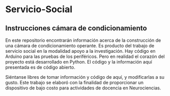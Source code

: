 # Servicio-Social
## Instrucciones cámara de condicionamiento

En este repositorio encontrarán información acerca de la construcción de una cámara de condicionamiento operante.
Es producto del trabajo de servicio social en la modalidad apoyo a la investigación. Hay código en Arduino para las pruebas de los periféricos. Pero en realidad 
el corazón del proyecto está desarrollado en Python. El código y la información aquí presentada es de código abierto.

Siéntanse libres de tomar información y código de aquí, y modificarlas a su gusto. Este trabajo se elaboró con la finalidad de proporcionar un 
dispositivo de bajo costo para actividades de docencia en Neurociencias.
